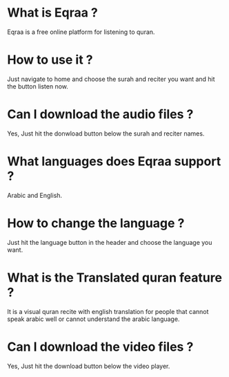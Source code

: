 # What is Eqraa ?
Eqraa is a free online platform for listening to quran.

# How to use it ?
Just navigate to home and choose the surah and reciter you want and hit the button listen now.

# Can I download the audio files ?
Yes, Just hit the donwload button below the surah and reciter names.

# What languages does Eqraa support ?
Arabic and English.

# How to change the language ?
Just hit the language button in the header and choose the language you want.

# What is the Translated quran feature ?
It is a visual quran recite with english translation for people that cannot speak arabic well or cannot understand the arabic language.

# Can I download the video files ?
Yes, Just hit the download button below the video player.

